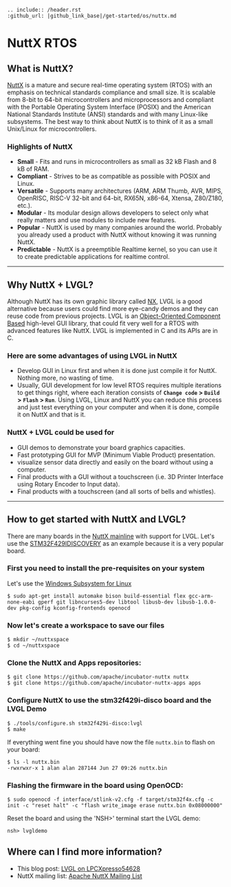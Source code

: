 ```eval_rst
.. include:: /header.rst
:github_url: |github_link_base|/get-started/os/nuttx.md
```
# NuttX RTOS

## What is NuttX?

[NuttX](https://nuttx.apache.org/) is a mature and secure real-time operating system (RTOS) with an emphasis on technical standards compliance and small size.
It is scalable from 8-bit to 64-bit microcontrollers and microprocessors and compliant with the Portable Operating System Interface (POSIX) and the American National Standards Institute (ANSI) standards and with many Linux-like subsystems.
The best way to think about NuttX is to think of it as a small Unix/Linux for microcontrollers.

### Highlights of NuttX

- **Small** - Fits and runs in microcontrollers as small as 32 kB Flash and 8 kB of RAM.
- **Compliant** - Strives to be as compatible as possible with POSIX and Linux.
- **Versatile** - Supports many architectures (ARM, ARM Thumb, AVR, MIPS, OpenRISC, RISC-V 32-bit and 64-bit, RX65N, x86-64, Xtensa, Z80/Z180, etc.).
- **Modular** - Its modular design allows developers to select only what really matters and use modules to include new features.
- **Popular** - NuttX is used by many companies around the world. Probably you already used a product with NuttX without knowing it was running NuttX.
- **Predictable** - NuttX is a preemptible Realtime kernel, so you can use it to create predictable applications for realtime control.

---

## Why NuttX + LVGL?

Although NuttX has its own graphic library called [NX](https://cwiki.apache.org/confluence/pages/viewpage.action?pageId=139629474), LVGL is a good alternative because users could find more eye-candy demos and they can reuse code from previous projects.
LVGL is an [Object-Oriented Component Based](https://blog.lvgl.io/2018-12-13/extend-lvgl-objects) high-level GUI library, that could fit very well for a RTOS with advanced features like NuttX.
LVGL is implemented in C and its APIs are in C.

### Here are some advantages of using LVGL in NuttX

- Develop GUI in Linux first and when it is done just compile it for NuttX. Nothing more, no wasting of time.
- Usually, GUI development for low level RTOS requires multiple iterations to get things right, where each iteration consists of **`Change code` > `Build` > `Flash` > `Run`**.
Using LVGL, Linux and NuttX you can reduce this process and just test everything on your computer and when it is done, compile it on NuttX and that is it.

### NuttX + LVGL could be used for

- GUI demos to demonstrate your board graphics capacities.
- Fast prototyping GUI for MVP (Minimum Viable Product) presentation.
- visualize sensor data directly and easily on the board without using a computer.
- Final products with a GUI without a touchscreen (i.e. 3D Printer Interface using Rotary Encoder to Input data).
- Final products with a touchscreen (and all sorts of bells and whistles).

---

## How to get started with NuttX and LVGL?

There are many boards in the [NuttX mainline](https://github.com/apache/incubator-nuttx) with support for LVGL.
Let's use the [STM32F429IDISCOVERY](https://www.st.com/en/evaluation-tools/32f429idiscovery.html) as an example because it is a very popular board.

### First you need to install the pre-requisites on your system

Let's use the [Windows Subsystem for Linux](https://acassis.wordpress.com/2018/01/10/how-to-build-nuttx-on-windows-10/)

```shell
$ sudo apt-get install automake bison build-essential flex gcc-arm-none-eabi gperf git libncurses5-dev libtool libusb-dev libusb-1.0.0-dev pkg-config kconfig-frontends openocd
```

### Now let's create a workspace to save our files

```shell
$ mkdir ~/nuttxspace
$ cd ~/nuttxspace
```

### Clone the NuttX and Apps repositories:

```shell
$ git clone https://github.com/apache/incubator-nuttx nuttx
$ git clone https://github.com/apache/incubator-nuttx-apps apps
```

### Configure NuttX to use the stm32f429i-disco board and the LVGL Demo

```shell
$ ./tools/configure.sh stm32f429i-disco:lvgl
$ make
```

If everything went fine you should have now the file `nuttx.bin` to flash on your board:

```shell
$ ls -l nuttx.bin
-rwxrwxr-x 1 alan alan 287144 Jun 27 09:26 nuttx.bin
```

### Flashing the firmware in the board using OpenOCD:
```shell
$ sudo openocd -f interface/stlink-v2.cfg -f target/stm32f4x.cfg -c init -c "reset halt" -c "flash write_image erase nuttx.bin 0x08000000"
```

Reset the board and using the 'NSH>' terminal start the LVGL demo:
```shell
nsh> lvgldemo
```

## Where can I find more information?

- This blog post: [LVGL on LPCXpresso54628](https://acassis.wordpress.com/2018/07/19/running-nuttx-on-lpcxpresso54628-om13098/)
- NuttX mailing list: [Apache NuttX Mailing List](http://nuttx.incubator.apache.org/community/)

